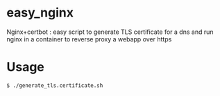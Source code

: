 # easy_nginx
Nginx+certbot : easy script to generate TLS certificate for a dns and run nginx in a container to reverse proxy a webapp over https

# Usage

```
$ ./generate_tls.certificate.sh
```
